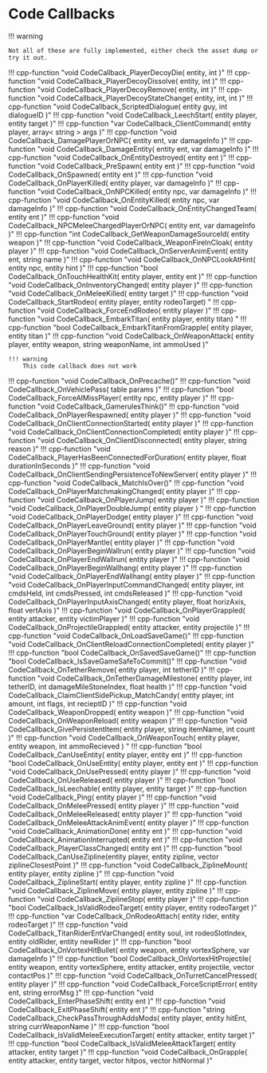 # Code Callbacks

!!! warning

    Not all of these are fully implemented, either check the asset dump or try it out.

!!! cpp-function "void CodeCallback_PlayerDecoyDie( entity, int )"
!!! cpp-function "void CodeCallback_PlayerDecoyDissolve( entity, int )"
!!! cpp-function "void CodeCallback_PlayerDecoyRemove( entity, int )"
!!! cpp-function "void CodeCallback_PlayerDecoyStateChange( entity, int, int )"
!!! cpp-function "void CodeCallback_ScriptedDialogue( entity guy, int dialogueID )"
!!! cpp-function "void CodeCallback_LeechStart( entity player, entity target )"
!!! cpp-function "var CodeCallback_ClientCommand( entity player, array< string > args )"
!!! cpp-function "void CodeCallback_DamagePlayerOrNPC( entity ent, var damageInfo )"
!!! cpp-function "void CodeCallback_DamageEntity( entity ent, var damageInfo )"
!!! cpp-function "void CodeCallback_OnEntityDestroyed( entity ent )"
!!! cpp-function "void CodeCallback_PreSpawn( entity ent )"
!!! cpp-function "void CodeCallback_OnSpawned( entity ent )"
!!! cpp-function "void CodeCallback_OnPlayerKilled( entity player, var damageInfo )"
!!! cpp-function "void CodeCallback_OnNPCKilled( entity npc, var damageInfo )"
!!! cpp-function "void CodeCallback_OnEntityKilled( entity npc, var damageInfo )"
!!! cpp-function "void CodeCallback_OnEntityChangedTeam( entity ent )"
!!! cpp-function "void CodeCallback_NPCMeleeChargedPlayerOrNPC( entity ent, var damageInfo )"
!!! cpp-function "int CodeCallback_GetWeaponDamageSourceId( entity weapon )"
!!! cpp-function "void CodeCallback_WeaponFireInCloak( entity player )"
!!! cpp-function "void CodeCallback_OnServerAnimEvent( entity ent, string name )"
!!! cpp-function "void CodeCallback_OnNPCLookAtHint( entity npc, entity hint )"
!!! cpp-function "bool CodeCallback_OnTouchHealthKit( entity player, entity ent )"
!!! cpp-function "void CodeCallback_OnInventoryChanged( entity player )"
!!! cpp-function "void CodeCallback_OnMeleeKilled( entity target )"
!!! cpp-function "void CodeCallback_StartRodeo( entity player, entity rodeoTarget) "
!!! cpp-function "void CodeCallback_ForceEndRodeo( entity player )"
!!! cpp-function "void CodeCallback_EmbarkTitan( entity player, entity titan) "
!!! cpp-function "bool CodeCallback_EmbarkTitanFromGrapple( entity player, entity titan )"
!!! cpp-function "void CodeCallback_OnWeaponAttack( entity player, entity weapon, string weaponName, int ammoUsed )"

    !!! warning
        This code callback does not work
!!! cpp-function "void CodeCallback_OnPrecache()"
!!! cpp-function "void CodeCallback_OnVehiclePass( table params )"
!!! cpp-function "bool CodeCallback_ForceAIMissPlayer( entity npc, entity player )"
!!! cpp-function "void CodeCallback_GamerulesThink()"
!!! cpp-function "void CodeCallback_OnPlayerRespawned( entity player )"
!!! cpp-function "void CodeCallback_OnClientConnectionStarted( entity player )"
!!! cpp-function "void CodeCallback_OnClientConnectionCompleted( entity player )"
!!! cpp-function "void CodeCallback_OnClientDisconnected( entity player, string reason )"
!!! cpp-function "void CodeCallback_PlayerHasBeenConnectedForDuration( entity player, float durationInSeconds )"
!!! cpp-function "void CodeCallback_OnClientSendingPersistenceToNewServer( entity player )"
!!! cpp-function "void CodeCallback_MatchIsOver()"
!!! cpp-function "void CodeCallback_OnPlayerMatchmakingChanged( entity player )"
!!! cpp-function "void CodeCallback_OnPlayerJump( entity player )"
!!! cpp-function "void CodeCallback_OnPlayerDoubleJump( entity player ) "
!!! cpp-function "void CodeCallback_OnPlayerDodge( entity player )"
!!! cpp-function "void CodeCallback_OnPlayerLeaveGround( entity player )"
!!! cpp-function "void CodeCallback_OnPlayerTouchGround( entity player )"
!!! cpp-function "void CodeCallback_OnPlayerMantle( entity player )"
!!! cpp-function "void CodeCallback_OnPlayerBeginWallrun( entity player )"
!!! cpp-function "void CodeCallback_OnPlayerEndWallrun( entity player )"
!!! cpp-function "void CodeCallback_OnPlayerBeginWallhang( entity player )"
!!! cpp-function "void CodeCallback_OnPlayerEndWallhang( entity player )"
!!! cpp-function "void CodeCallback_OnPlayerInputCommandChanged( entity player, int cmdsHeld, int cmdsPressed, int cmdsReleased )"
!!! cpp-function "void CodeCallback_OnPlayerInputAxisChanged( entity player, float horizAxis, float vertAxis )"
!!! cpp-function "void CodeCallback_OnPlayerGrappled( entity attacker, entity victimPlayer )"
!!! cpp-function "void CodeCallback_OnProjectileGrappled( entity attacker, entity projectile )"
!!! cpp-function "void CodeCallback_OnLoadSaveGame()"
!!! cpp-function "void CodeCallback_OnClientReloadConnectionCompleted( entity player )"
!!! cpp-function "bool CodeCallback_OnSavedSaveGame()"
!!! cpp-function "bool CodeCallback_IsSaveGameSafeToCommit()"
!!! cpp-function "void CodeCallback_OnTetherRemove( entity player, int tetherID )"
!!! cpp-function "void CodeCallback_OnTetherDamageMilestone( entity player, int tetherID, int damageMileStoneIndex, float health )"
!!! cpp-function "void CodeCallback_ClaimClientSidePickup_MatchCandy( entity player, int amount, int flags, int recieptID )"
!!! cpp-function "void CodeCallback_WeaponDropped( entity weapon )"
!!! cpp-function "void CodeCallback_OnWeaponReload( entity weapon )"
!!! cpp-function "void CodeCallback_GivePersistentItem( entity player, string itemName, int count )"
!!! cpp-function "void CodeCallback_OnWeaponTouch( entity player, entity weapon, int ammoRecieved ) "
!!! cpp-function "bool CodeCallback_CanUseEntity( entity player, entity ent )"
!!! cpp-function "bool CodeCallback_OnUseEntity( entity player, entity ent )"
!!! cpp-function "void CodeCallback_OnUsePressed( entity player )"
!!! cpp-function "void CodeCallback_OnUseReleased( entity player )"
!!! cpp-function "bool CodeCallback_IsLeechable( entity player, entity target )"
!!! cpp-function "void CodeCallback_Ping( entity player )"
!!! cpp-function "void CodeCallback_OnMeleePressed( entity player )"
!!! cpp-function "void CodeCallback_OnMeleeReleased( entity player )"
!!! cpp-function "void CodeCallback_OnMeleeAttackAnimEvent( entity player )"
!!! cpp-function "void CodeCallback_AnimationDone( entity ent )"
!!! cpp-function "void CodeCallback_AnimationInterrupted( entity ent )"
!!! cpp-function "void CodeCallback_PlayerClassChanged( entity ent )"
!!! cpp-function "bool CodeCallback_CanUseZipline(entity player, entity zipline, vector ziplineClosestPoint )"
!!! cpp-function "void CodeCallback_ZiplineMount( entity player, entity zipline )"
!!! cpp-function "void CodeCallback_ZiplineStart( entity player, entity zipline )"
!!! cpp-function "void CodeCallback_ZiplineMove( entity player, entity zipline )"
!!! cpp-function "void CodeCallback_ZiplineStop( entity player )"
!!! cpp-function "bool CodeCallback_IsValidRodeoTarget( entity player, entity rodeoTarget )"
!!! cpp-function "var CodeCallback_OnRodeoAttach( entity rider, entity rodeoTarget )"
!!! cpp-function "void CodeCallback_TitanRiderEntVarChanged( entity soul, int rodeoSlotIndex, entity oldRider, entity newRider )"
!!! cpp-function "bool CodeCallback_OnVortexHitBullet( entity weapon, entity vortexSphere, var damageInfo )"
!!! cpp-function "bool CodeCallback_OnVortexHitProjectile( entity weapon, entity vortexSphere, entity attacker, entity projectile, vector contactPos )"
!!! cpp-function "void CodeCallback_OnTurretCancelPressed( entity player )"
!!! cpp-function "void CodeCallback_ForceScriptError( entity ent, string errorMsg )"
!!! cpp-function "void CodeCallback_EnterPhaseShift( entity ent )"
!!! cpp-function "void CodeCallback_ExitPhaseShift( entity ent )"
!!! cpp-function "string CodeCallback_CheckPassThroughAddsMods( entity player, entity hitEnt, string currWeaponName )"
!!! cpp-function "bool CodeCallback_IsValidMeleeExecutionTarget( entity attacker, entity target )"
!!! cpp-function "bool CodeCallback_IsValidMeleeAttackTarget( entity attacker, entity target )"
!!! cpp-function "void CodeCallback_OnGrapple( entity attacker, entity target, vector hitpos, vector hitNormal )"
